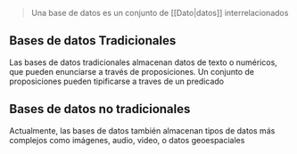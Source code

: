 >Una base de datos es un conjunto de [[Dato|datos]] interrelacionados

## Bases de datos Tradicionales
Las bases de datos tradicionales almacenan datos de texto o numéricos, que pueden enunciarse a través de proposiciones. Un conjunto de proposiciones pueden tipificarse a traves de un predicado


## Bases de datos no tradicionales
Actualmente, las bases de datos también almacenan tipos de datos más complejos como imágenes, audio, video, o datos geoespaciales